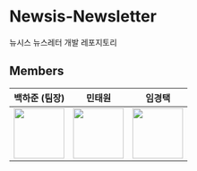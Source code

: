 # Newsis-Newsletter
뉴시스 뉴스레터 개발 레포지토리

## Members
| 백하준 (팀장) | 민태원 | 임경택 | 
|:---:| :---: | :---: |
|<a href="https://github.com/KIMGEEK"><img src="https://avatars.githubusercontent.com/u/67546862?v=4" width="90px" height="90px"/></a> | <a href="https://github.com/TaeWonM"><img src="https://avatars.githubusercontent.com/u/129059512?v=4" width="90px" height="90px"/></a>|<a href="https://github.com/KyeongTaek"><img src="https://avatars.githubusercontent.com/u/85470519?v=4" width="90px" height="90px"/></a> |
